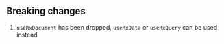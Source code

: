 ## Breaking changes

1. `useRxDocument` has been dropped, `useRxData` or `useRxQuery` can be used instead
